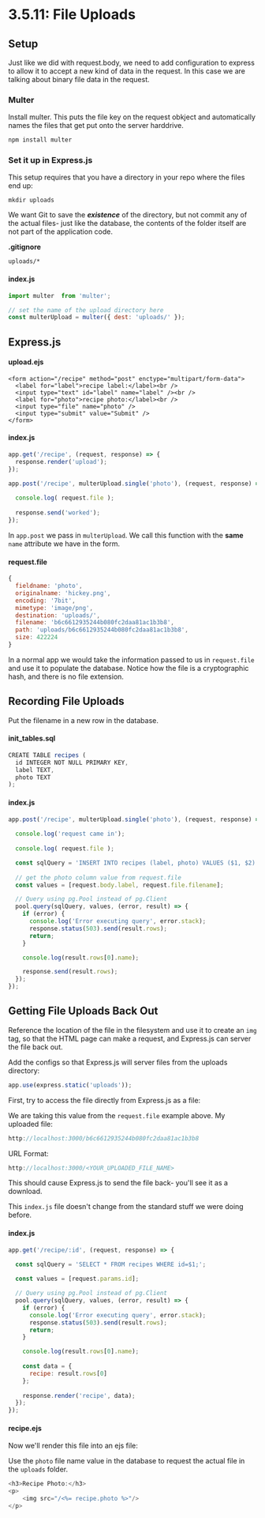 # 3.5.11: File Uploads

## Setup

Just like we did with request.body, we need to add configuration to express to allow it to accept a new kind of data in the request. In this case we are talking about binary file data in the request.

### Multer

Install multer. This puts the file key on the request obkject and automatically names the files that get put onto the server harddrive.

```bash
npm install multer
```

### Set it up in Express.js

This setup requires that you have a directory in your repo where the files end up:

```text
mkdir uploads
```

We want Git to save the _**existence**_ of the directory, but not commit any of the actual files- just like the database, the contents of the folder itself are not part of the application code.

**.gitignore**

```text
uploads/*
```

#### index.js

```javascript
import multer  from 'multer';

// set the name of the upload directory here
const multerUpload = multer({ dest: 'uploads/' });
```

## Express.js

#### upload.ejs

```markup
<form action="/recipe" method="post" enctype="multipart/form-data">
  <label for="label">recipe label:</label><br />
  <input type="text" id="label" name="label" /><br />
  <label for="photo">recipe photo:</label><br />
  <input type="file" name="photo" />
  <input type="submit" value="Submit" />
</form>
```

#### index.js

```javascript
app.get('/recipe', (request, response) => {
  response.render('upload');
});

app.post('/recipe', multerUpload.single('photo'), (request, response) => {
  
  console.log( request.file );
  
  response.send('worked');
});
```

In `app.post` we pass in `multerUpload`. We call this function with the **same** `name` attribute we have in the form.

#### request.file

```javascript
{
  fieldname: 'photo',
  originalname: 'hickey.png',
  encoding: '7bit',
  mimetype: 'image/png',
  destination: 'uploads/',
  filename: 'b6c6612935244b080fc2daa81ac1b3b8',
  path: 'uploads/b6c6612935244b080fc2daa81ac1b3b8',
  size: 422224
}
```

In a normal app we would take the information passed to us in `request.file` and use it to populate the database. Notice how the file is a cryptographic hash, and there is no file extension.

## Recording File Uploads

Put the filename in a new row in the database.

#### init\_tables.sql

```javascript
CREATE TABLE recipes (
  id INTEGER NOT NULL PRIMARY KEY,
  label TEXT,
  photo TEXT
);
```

#### index.js

```javascript
app.post('/recipe', multerUpload.single('photo'), (request, response) => {
  
  console.log('request came in');
  
  console.log( request.file );

  const sqlQuery = 'INSERT INTO recipes (label, photo) VALUES ($1, $2)';
  
  // get the photo column value from request.file
  const values = [request.body.label, request.file.filename];

  // Query using pg.Pool instead of pg.Client
  pool.query(sqlQuery, values, (error, result) => {
    if (error) {
      console.log('Error executing query', error.stack);
      response.status(503).send(result.rows);
      return;
    }

    console.log(result.rows[0].name);

    response.send(result.rows);
  });
});
```

## Getting File Uploads Back Out

Reference the location of the file in the filesystem and use it to create an `img` tag, so that the HTML page can make a request, and Express.js can server the file back out.

Add the configs so that Express.js will server files from the uploads directory:

```javascript
app.use(express.static('uploads'));
```

First, try to access the file directly from Express.js as a file:

We are taking this value from the `request.file` example above. My uploaded file:

```javascript
http://localhost:3000/b6c6612935244b080fc2daa81ac1b3b8
```

URL Format:

```javascript
http://localhost:3000/<YOUR_UPLOADED_FILE_NAME>
```

This should cause Express.js to send the file back- you'll see it as a download.

This `index.js` file doesn't change from the standard stuff we were doing before.

#### index.js

```javascript
app.get('/recipe/:id', (request, response) => {

  const sqlQuery = 'SELECT * FROM recipes WHERE id=$1;';
  
  const values = [request.params.id];

  // Query using pg.Pool instead of pg.Client
  pool.query(sqlQuery, values, (error, result) => {
    if (error) {
      console.log('Error executing query', error.stack);
      response.status(503).send(result.rows);
      return;
    }

    console.log(result.rows[0].name);
    
    const data = {
      recipe: result.rows[0]
    };
    
    response.render('recipe', data);
  });
});

```

#### recipe.ejs

Now we'll render this file into an ejs file:

Use the `photo` file name value in the database to request the actual file in the `uploads` folder.

```javascript
<h3>Recipe Photo:</h3>
<p>
    <img src="/<%= recipe.photo %>"/>
</p>
```

